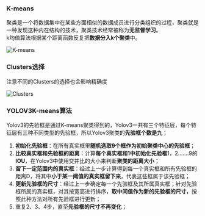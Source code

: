 ### K-means
聚类是一个将数据集中在某些方面相似的数据成员进行分类组织的过程，聚类就是一种发现这种内在结构的技术，聚类技术经常被称为**无监督学习**。  
k均值算法根据某个距离函数反复把**数据分入k个聚类**中。

![K-means](https://github.com/SZUZOUXu/Deep-Learning/blob/main/image/K-means/K-mean.jpg)

### Clusters选择 
注意不同的Clusters的选择也会影响精确度

![Clusters](https://github.com/SZUZOUXu/Deep-Learning/blob/main/image/K-means/K-mean%20clusters.png)

### YOLOV3K-means算法
Yolov3的先验框是通过K-means聚类得到的，Yolov3一共有三个特征层，每个特征层有三种不同类型的先验框，所以Yolov3聚类的**先验框个数是九**；
1. **初始化先验框**：在所有真实框里**随机选取9个框作为初始聚类中心的先验框**；
2. **比较真实框和先验框的距离**：计算**每个真实框和1中初始化先验框**1，2.......9的**IOU**，在Yolov3中使用交并比的大小来判断**聚类的距离大小**；
3. **留下一定范围内的真实框**：经过上一步计算得到每一个真实框和所有先验框的距离D，将其中**小于某一阈值的真实框留下来**，代表这些框属于该先验框；
4. **更新先验框的尺寸**：经过上一步确定每一个先验框及其所属真实框；针对先验框所属的真实框，对其按宽高进行排序，**取中间值作为新的先验框的尺寸**，按照此种方法对所有先验框进行更新；
5. 重复2、3、4步，直至**先验框的尺寸不再变化**；
